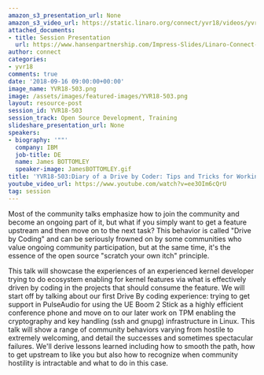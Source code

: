 ```yaml
---
amazon_s3_presentation_url: None
amazon_s3_video_url: https://static.linaro.org/connect/yvr18/videos/yvr18-503.mp4
attached_documents:
- title: Session Presentation
  url: https://www.hansenpartnership.com/Impress-Slides/Linaro-Connect-2018
author: connect
categories:
- yvr18
comments: true
date: '2018-09-16 09:00:00+00:00'
image_name: YVR18-503.png
image: /assets/images/featured-images/YVR18-503.png
layout: resource-post
session_id: YVR18-503
session_track: Open Source Development, Training
slideshare_presentation_url: None
speakers:
- biography: '""'
  company: IBM
  job-title: DE
  name: James BOTTOMLEY
  speaker-image: JamesBOTTOMLEY.gif
title: 'YVR18-503:Diary of a Drive by Coder: Tips and Tricks for Working with Upstream'
youtube_video_url: https://www.youtube.com/watch?v=ee3OIm6cQrU
tag: session
---
```


Most of the community talks emphasize how to join the community and become an ongoing part of it, but what if you simply want to get a feature upstream and then move on to the next task? This behavior is called "Drive by Coding" and can be seriously frowned on by some communities who value ongoing community participation, but at the same time, it's the essence of the open source "scratch your own itch" principle.

This talk will showcase the experiences of an experienced kernel developer trying to do ecosystem enabling for kernel features via what is effectively driven by coding in the projects that should consume the feature. We will start off by talking about our first Drive By coding experience: trying to get support in PulseAudio for using the UE Boom 2 Stick as a highly efficient conference phone and move on to our later work on TPM enabling the cryptography and key handling (ssh and gnupg) infrastructure in Linux. This talk will show a range of community behaviors varying from hostile to extremely welcoming, and detail the successes and sometimes spectacular failures. We'll derive lessons learned including how to smooth the path, how to get upstream to like you but also how to recognize when community hostility is intractable and what to do in this case.
